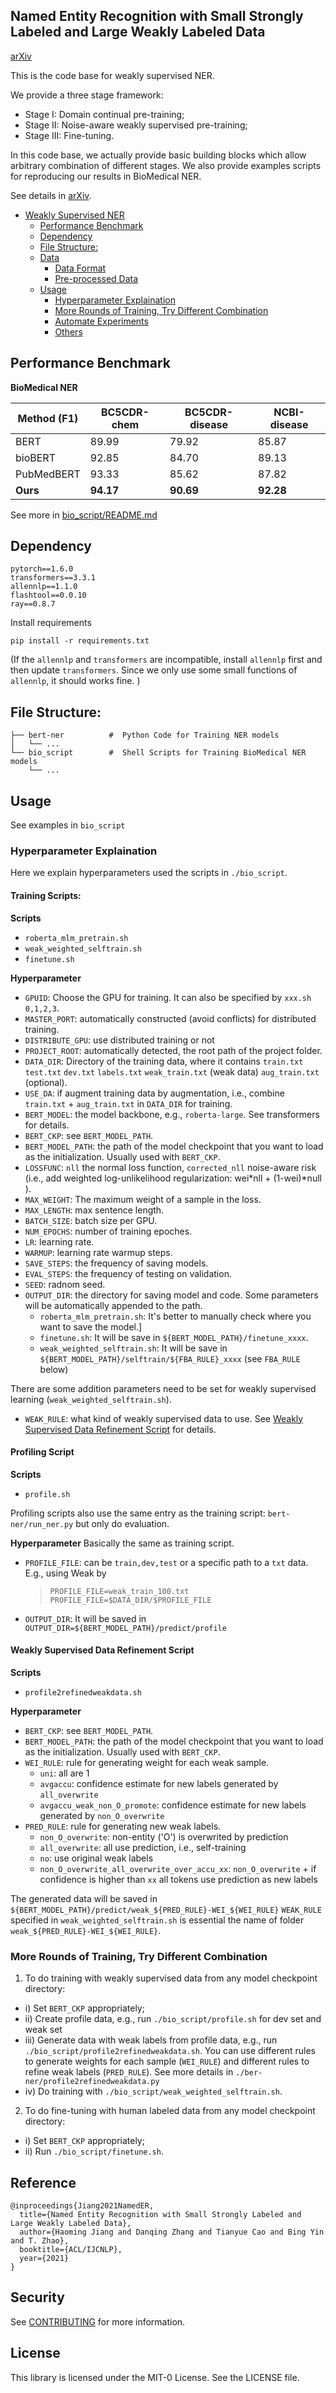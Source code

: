 ## Named Entity Recognition with Small Strongly Labeled and Large Weakly Labeled Data

[arXiv](https://arxiv.org/abs/2106.08977)

This is the code base for weakly supervised NER.

We provide a three stage framework:
- Stage I: Domain continual pre-training;
- Stage II: Noise-aware weakly supervised pre-training;
- Stage III: Fine-tuning.

In this code base, we actually provide basic building blocks which allow arbitrary combination of different stages. We also provide examples scripts for reproducing our results in BioMedical NER.

See details in [arXiv](https://arxiv.org/abs/2106.08977).


- [Weakly Supervised NER](#weakly-supervised-ner)
  - [Performance Benchmark](#performance-benchmark)
  - [Dependency](#dependency)
  - [File Structure:](#file-structure)
  - [Data](#data)
    - [Data Format](#data-format)
    - [Pre-processed Data](#pre-processed-data)
  - [Usage](#usage)
    - [Hyperparameter Explaination](#hyperparameter-explaination)
    - [More Rounds of Training, Try Different Combination](#more-rounds-of-training-try-different-combination)
    - [Automate Experiments](#automate-experiments)
    - [Others](#others)



## Performance Benchmark

**BioMedical NER**

|Method (F1) | BC5CDR-chem | BC5CDR-disease | NCBI-disease |
|-------|-------------|----------------|--------------|
|BERT	          |89.99	|79.92	|85.87|
|bioBERT        |92.85	|84.70 	|89.13|
|PubMedBERT	    |93.33	|85.62	|87.82|
|**Ours**|**94.17**	|**90.69**	|**92.28**|

See more in [bio_script/README.md](./bio_script/README.md#performance-benchmark)


## Dependency

```
pytorch==1.6.0
transformers==3.3.1
allennlp==1.1.0
flashtool==0.0.10
ray==0.8.7
```

Install requirements
```
pip install -r requirements.txt
```

(If the `allennlp` and `transformers` are incompatible, install `allennlp` first and then update `transformers`. Since we only use some small functions of `allennlp`, it should works fine. )

## File Structure:

```.
├── bert-ner          #  Python Code for Training NER models
│   └── ...
└── bio_script        #  Shell Scripts for Training BioMedical NER models
    └── ...
```

## Usage
See examples in `bio_script`

### Hyperparameter Explaination

Here we explain hyperparameters used the scripts in `./bio_script`.

#### Training Scripts:
**Scripts**
- `roberta_mlm_pretrain.sh`
- `weak_weighted_selftrain.sh`
- `finetune.sh`

**Hyperparameter**
- `GPUID`: Choose the GPU for training. It can also be specified by `xxx.sh 0,1,2,3`.
- `MASTER_PORT`: automatically constructed (avoid conflicts) for distributed training.
- `DISTRIBUTE_GPU`: use distributed training or not
- `PROJECT_ROOT`: automatically detected, the root path of the project folder.
- `DATA_DIR`: Directory of the training data, where it contains `train.txt` `test.txt` `dev.txt` `labels.txt` `weak_train.txt` (weak data) `aug_train.txt` (optional).
- `USE_DA`: if augment training data by augmentation, i.e., combine `train.txt` + `aug_train.txt` in `DATA_DIR` for training.
- `BERT_MODEL`: the model backbone, e.g., `roberta-large`. See transformers for details.
- `BERT_CKP`: see `BERT_MODEL_PATH`.
- `BERT_MODEL_PATH`: the path of the model checkpoint that you want to load as the initialization. Usually used with `BERT_CKP`.
- `LOSSFUNC`: `nll` the normal loss function, `corrected_nll` noise-aware risk (i.e., add weighted log-unlikelihood regularization: wei*nll + (1-wei)*null ).
- `MAX_WEIGHT`: The maximum weight of a sample in the loss.
- `MAX_LENGTH`: max sentence length.
- `BATCH_SIZE`: batch size per GPU.
- `NUM_EPOCHS`: number of training epoches.
- `LR`: learning rate.
- `WARMUP`: learning rate warmup steps.
- `SAVE_STEPS`: the frequency of saving models.
- `EVAL_STEPS`: the frequency of testing on validation.
- `SEED`: radnom seed.
- `OUTPUT_DIR`: the directory for saving model and code. Some parameters will be automatically appended to the path.
  - `roberta_mlm_pretrain.sh`: It's better to manually check where you want to save the model.]
  - `finetune.sh`: It will be save in `${BERT_MODEL_PATH}/finetune_xxxx`.
  - `weak_weighted_selftrain.sh`: It will be save in `${BERT_MODEL_PATH}/selftrain/${FBA_RULE}_xxxx` (see `FBA_RULE` below)

There are some addition parameters need to be set for weakly supervised learning (`weak_weighted_selftrain.sh`).
- `WEAK_RULE`: what kind of weakly supervised data to use. See [Weakly Supervised Data Refinement Script](#weakly-supervised-data-refinement-script) for details.

#### Profiling Script

**Scripts**
- `profile.sh`

Profiling scripts also use the same entry as the training script: `bert-ner/run_ner.py` but only do evaluation.

**Hyperparameter**
Basically the same as training script.
- `PROFILE_FILE`: can be `train,dev,test` or a specific path to a `txt` data. E.g.,  using Weak by
  > `PROFILE_FILE=weak_train_100.txt`
  > `PROFILE_FILE=$DATA_DIR/$PROFILE_FILE`

- `OUTPUT_DIR`: It will be saved in `OUTPUT_DIR=${BERT_MODEL_PATH}/predict/profile`

#### Weakly Supervised Data Refinement Script

**Scripts**
- `profile2refinedweakdata.sh`

**Hyperparameter**
- `BERT_CKP`: see `BERT_MODEL_PATH`.
- `BERT_MODEL_PATH`: the path of the model checkpoint that you want to load as the initialization. Usually used with `BERT_CKP`.
- `WEI_RULE`: rule for generating weight for each weak sample.
  - `uni`: all are 1
  - `avgaccu`: confidence estimate for new labels generated by `all_overwrite`
  - `avgaccu_weak_non_O_promote`: confidence estimate for new labels generated by `non_O_overwrite`
- `PRED_RULE`: rule for generating new weak labels.
  - `non_O_overwrite`: non-entity ('O') is overwrited by prediction
  - `all_overwrite`: all use prediction, i.e., self-training
  - `no`: use original weak labels
  - `non_O_overwrite_all_overwrite_over_accu_xx`: `non_O_overwrite` + if confidence is higher than `xx` all tokens use prediction as new labels

The generated data will be saved in `${BERT_MODEL_PATH}/predict/weak_${PRED_RULE}-WEI_${WEI_RULE}`
`WEAK_RULE` specified in `weak_weighted_selftrain.sh` is essential the name of folder `weak_${PRED_RULE}-WEI_${WEI_RULE}`.


### More Rounds of Training, Try Different Combination

1. To do training with weakly supervised data from any model checkpoint directory:
  - i) Set `BERT_CKP` appropriately;
  - ii) Create profile data, e.g., run `./bio_script/profile.sh` for dev set and weak set
  - iii) Generate data with weak labels from profile data, e.g., run `./bio_script/profile2refinedweakdata.sh`. You can use different rules to generate weights for each sample (`WEI_RULE`) and different rules to refine weak labels (`PRED_RULE`). See more details in `./ber-ner/profile2refinedweakdata.py`
  - iv) Do training with `./bio_script/weak_weighted_selftrain.sh`.

2. To do fine-tuning with human labeled data from any model checkpoint directory:
  - i) Set `BERT_CKP` appropriately;
  - ii) Run `./bio_script/finetune.sh`.

## Reference

```
@inproceedings{Jiang2021NamedER,
  title={Named Entity Recognition with Small Strongly Labeled and Large Weakly Labeled Data},
  author={Haoming Jiang and Danqing Zhang and Tianyue Cao and Bing Yin and T. Zhao},
  booktitle={ACL/IJCNLP},
  year={2021}
}
```

## Security

See [CONTRIBUTING](CONTRIBUTING.md#security-issue-notifications) for more information.

## License

This library is licensed under the MIT-0 License. See the LICENSE file.

